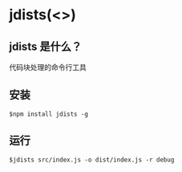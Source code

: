 # jdists(<>)

## jdists 是什么？

代码块处理的命令行工具

## 安装

`$npm install jdists -g`

## 运行

`$jdists src/index.js -o dist/index.js -r debug`
